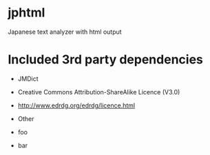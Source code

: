 # jphtml
Japanese text analyzer with html output

# Included 3rd party dependencies
* JMDict
* Creative Commons Attribution-ShareAlike Licence (V3.0)
* http://www.edrdg.org/edrdg/licence.html

* Other
* foo
* bar
